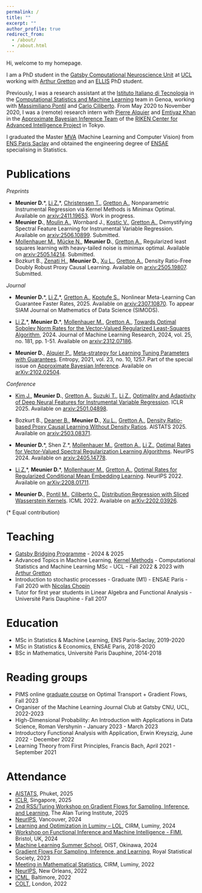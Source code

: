 ```yaml
---
permalink: /
title: ""
excerpt: ""
author_profile: true
redirect_from: 
  - /about/
  - /about.html
---
```


Hi, welcome to my homepage.

I am a PhD student in the [Gatsby Computational Neuroscience Unit](https://www.ucl.ac.uk/gatsby/study-and-work/phd-programme) at [UCL](https://www.ucl.ac.uk) working with [Arthur Gretton](https://www.gatsby.ucl.ac.uk/~gretton/) and an [ELLIS](https://ellis.eu/phd-postdoc) PhD student.

Previously, I was a research assistant at the [Istituto Italiano di Tecnologia](https://iit.it) in the [Computational Statistics and Machine Learning](https://www.iit.it/research/lines/computational-statistics-and-machine-learning) team in Genoa, working with [Massimiliano Pontil](https://scholar.google.com/citations?user=lcOacs8AAAAJ&hl=en) and [Carlo Ciliberto](https://scholar.google.com/citations?user=XUcUAisAAAAJ&hl=en). From May 2020 to November 2020, I was a (remote) research intern with [Pierre Alquier](https://pierrealquier.github.io) and [Emtiyaz Khan](https://emtiyaz.github.io) in the [Approximate Bayesian Inference Team](https://team-approx-bayes.github.io "ApproxBayesTeam") of the [RIKEN Center for Advanced Intelligence Project](https://aip.riken.jp "RikenAIP") in Tokyo.

I graduated the Master [MVA](http://math.ens-paris-saclay.fr/version-francaise/formations/master-mva/) (Machine Learning and Computer Vision) from [ENS Paris Saclay](https://ens-paris-saclay.fr/en) and obtained the engineering degree of [ENSAE](https://www.ensae.fr/en/) specialising in Statistics. 

<!-- 
Prior to that, I received a BSc in Mathematics from the [Université Paris Dauphine](https://dauphine.psl.eu/en/) and spent a semester at the [University of Honk Kong](https://www.hku.hk). 

At RIKEN I worked on the theoretical aspects of Variational Inference and meta learning. My research interests span optimisation, reproducing kernel hilbert spaces, optimal transport and bayesian inference. I am particularly fond of functional analysis, measure and integration theory and high-dimensional probability.--> 

<!--Submitted preprints
====== -->

Publications
======
<em> Preprints </em>

- **Meunier D.**\*, [Li Z.](https://zhuli-michael.github.io)\*, [Christensen T.](https://tmchristensen.com), [Gretton A.](https://www.gatsby.ucl.ac.uk/~gretton/), Nonparametric Instrumental Regression via Kernel Methods is Minimax Optimal. Available on [arxiv:2411.19653](https://arxiv.org/abs/2411.19653). Work in progress.
- **Meunier D.**, [Moulin A.](https://antoine-moulin.github.io), Wornbard J., [Kostic V.](https://vladi-iit.github.io), [Gretton A.](https://www.gatsby.ucl.ac.uk/~gretton/), Demystifying Spectral Feature Learning for Instrumental Variable Regression. Available on [arxiv:2506.10899](https://arxiv.org/abs/2506.10899). Submitted. 
- [Mollenhauer M.](https://scholar.google.de/citations?user=nxIcGXwAAAAJ&hl=en), [Mücke N.](https://nicole-muecke.jimdosite.com), **Meunier D.**, [Gretton A.](https://www.gatsby.ucl.ac.uk/~gretton/), Regularized least squares learning with heavy-tailed noise is minimax optimal. Available on [arxiv:2505.14214](https://arxiv.org/abs/2505.14214). Submitted.
- Bozkurt B., [Zenati H.](https://houssamzenati.github.io), **Meunier D.**, [Xu L.](https://www.ly9988.work), [Gretton A.](https://www.gatsby.ucl.ac.uk/~gretton/), Density Ratio-Free Doubly Robust Proxy Causal Learning. Available on [arxiv:2505.19807](https://arxiv.org/abs/2505.19807). Submitted. 

<em> Journal </em>

- **Meunier D.**\*, [Li Z.](https://zhuli-michael.github.io)\*, [Gretton A.](https://www.gatsby.ucl.ac.uk/~gretton/), [Kpotufe S.](http://www.columbia.edu/~skk2175/), Nonlinear Meta-Learning Can Guarantee Faster Rates, 2025. Available on [arxiv:2307.10870](https://arxiv.org/abs/2307.10870). To appear SIAM Journal on Mathematics of Data Science (SIMODS).

- [Li Z.](https://zhuli-michael.github.io)\*, **Meunier D.**\*, [Mollenhauer M.](https://scholar.google.de/citations?user=nxIcGXwAAAAJ&hl=en), [Gretton A.](https://www.gatsby.ucl.ac.uk/~gretton/), [Towards Optimal Sobolev Norm Rates for the Vector-Valued Regularized Least-Squares Algorithm](https://www.jmlr.org/papers/v25/23-1663.html), 2024. Journal of Machine Learning Research, 2024, vol. 25, no. 181, pp. 1-51. Available on [arxiv:2312.07186](https://arxiv.org/abs/2312.07186).

- **Meunier D.**, [Alquier P.](https://pierrealquier.github.io/index.html), [Meta-strategy for Learning Tuning Parameters with Guarantees](https://www.mdpi.com/1099-4300/23/10/1257). Entropy, 2021, vol. 23, no. 10, 1257. Part of the special issue on [Approximate Bayesian Inference](https://www.mdpi.com/journal/entropy/special_issues/approx_Bayes_inference). Available on [arXiv:2102.02504](https://arxiv.org/abs/2102.02504). 
<!-- <img src="../images/metagraph.png" width="700"> [Code](../files/supplement.zip)-->

<em> Conference </em>

- [Kim J.](https://sites.google.com/g.ecc.u-tokyo.ac.jp/junokim), **Meunier D.**, [Gretton A.](https://www.gatsby.ucl.ac.uk/~gretton/), [Suzuki T.](https://www.google.com/search?client=safari&rls=en&q=taiji+suzuki&ie=UTF-8&oe=UTF-8), [Li Z.](https://zhuli-michael.github.io), [Optimality and Adaptivity of Deep Neural Features for Instrumental Variable Regression](https://proceedings.iclr.cc/paper_files/paper/2025/hash/ead8e195df586b9e7c10fcd114a6b9d1-Abstract-Conference.html). ICLR 2025. Available on [arxiv:2501.04898](https://arxiv.org/abs/2501.04898).


- Bozkurt B., [Deaner B.](https://bendeaner.wordpress.com), **Meunier D.**, [Xu L.](https://www.ly9988.work), [Gretton A.](https://www.gatsby.ucl.ac.uk/~gretton/), [Density Ratio-based Proxy Causal Learning Without Density Ratios](https://proceedings.mlr.press/v258/bozkurt25a.html). AISTATS 2025. Available on [arxiv:2503.08371](https://arxiv.org/abs/2503.08371).

- **Meunier D.**\*, Shen Z.\*, [Mollenhauer M.](https://scholar.google.de/citations?user=nxIcGXwAAAAJ&hl=en), [Gretton A.](https://www.gatsby.ucl.ac.uk/~gretton/), [Li Z.](https://zhuli-michael.github.io), [Optimal Rates for Vector-Valued Spectral Regularization Learning Algorithms](https://papers.nips.cc/paper_files/paper/2024/hash/966bf8492dbaa8376f5e3756c09d7edb-Abstract-Conference.html). NeurIPS 2024. Available on [arxiv:2405.14778](https://arxiv.org/abs/2405.14778).

- [Li Z.](https://zhuli-michael.github.io)\*, **Meunier D.**\*, [Mollenhauer M.](https://scholar.google.de/citations?user=nxIcGXwAAAAJ&hl=en), [Gretton A.](https://www.gatsby.ucl.ac.uk/~gretton/), [Optimal Rates for Regularized Conditional Mean Embedding Learning](https://proceedings.neurips.cc/paper_files/paper/2022/hash/1c71cd4032da425409d8ada8727bad42-Abstract-Conference.html). NeurIPS 2022. Available on [arXiv:2208.01711](https://arxiv.org/abs/2208.01711).

- **Meunier D.**, [Pontil M.](http://www0.cs.ucl.ac.uk/staff/m.pontil/), [Ciliberto C.](https://cciliber.github.io), [Distribution Regression with Sliced Wasserstein Kernels](https://proceedings.mlr.press/v162/meunier22b.html). ICML 2022. Available on [arXiv:2202.03926](https://arxiv.org/abs/2202.03926).


<!--<div class="container">
  <div class="image">
    <img style="float: right;" src="../images/gmm_ex.png" width="350"> 
  </div>
  <div class="text"> -->

<!--      </div>
    </div> 
    
<em> Master's Thesis </em>
- [Meta Learning Meets Variational Inference, Learning Priors with Guarantees.](../files/RikenReport.pdf) (2020)
-->

(* Equal contribution)

Teaching
======
- [Gatsby Bridging Programme](https://www.ucl.ac.uk/gatsby/study-and-work/gatsby-bridging-programme) - 2024 & 2025
- Advanced Topics in Machine Learning, [Kernel Methods](http://www.gatsby.ucl.ac.uk/~gretton/coursefiles/rkhscourse.html) - Computational Statistics and Machine Learning MSc - UCL - Fall 2022 & 2023 with [Arthur Gretton](https://www.gatsby.ucl.ac.uk/~gretton/)
- Introduction to stochastic processes - Graduate (M1) - ENSAE Paris - Fall 2020 with [Nicolas Chopin](https://nchopin.github.io)
- Tutor for first year students in Linear Algebra and Functional Analysis - Université Paris Dauphine - Fall 2017

Education
======
<!--[Curriculum Vitae](../files/MeunierDimitriResume.pdf) -->
- MSc in Statistics & Machine Learning, ENS Paris-Saclay, 2019-2020
- MSc in Statistics & Economics, ENSAE Paris, 2018-2020
- BSc in Mathematics, Université Paris Dauphine, 2014-2018

Reading groups
======
- PIMS online [graduate course](https://kantorovich.org/event/ot-gradient-flows/) on Optimal Transport + Gradient Flows, Fall 2023 
- Organiser of the Machine Learning Journal Club at Gatsby CNU, UCL, 2022-2023
- High-Dimensional Probability: An Introduction with Applications in Data Science, Roman Vershynin - January 2023 - March 2023
- Introductory Functional Analysis with Application, Erwin Kreyszig, June 2022 - December 2022
- Learning Theory from First Principles, Francis Bach, April 2021 - September 2021

Attendance
======
- [AISTATS](https://virtual.aistats.org/Conferences/2025), Phuket, 2025
- [ICLR](https://iclr.cc/Conferences/2025), Singapore, 2025
- [2nd RSS/Turing Workshop on Gradient Flows for Sampling, Inference, and Learning](https://rss.org.uk/training-events/events/events-2025/section-groups/2nd-rss-turing-workshop-on-gradient-flows-for-samp/), The Alan Turing Institute, 2025
- [NeurIPS](https://nips.cc/Conferences/2024), Vancouver, 2024
- [Learning and Optimization in Luminy – LOL](https://conferences.cirm-math.fr/3003.html), CIRM, Luminy,  2024
- [Workshop on Functional Inference and Machine Intelligence - FIMI](https://ismseminar.github.io/fimi2024/), Bristol, UK, 2024
- [Machine Learning Summer School](https://groups.oist.jp/mlss), OIST, Okinawa, 2024
- [Gradient Flows For Sampling, Inference, and Learning](https://rss.org.uk/training-events/events/events-2023/sections/gradient-flows-for-sampling,-inference,-and-learni/#eventoverview), Royal Statistical Society, 2023 
- [Meeting in Mathematical Statistics](https://www.i2m.univ-amu.fr/evenements/meeting-in-mathematical-statistics-2022/), CIRM, Luminy,  2022
- [NeurIPS](https://nips.cc/Conferences/2022), New Orleans, 2022
- [ICML](https://icml.cc/Conferences/2022), Baltimore, 2022
- [COLT](https://learningtheory.org/colt2022/), London, 2022





